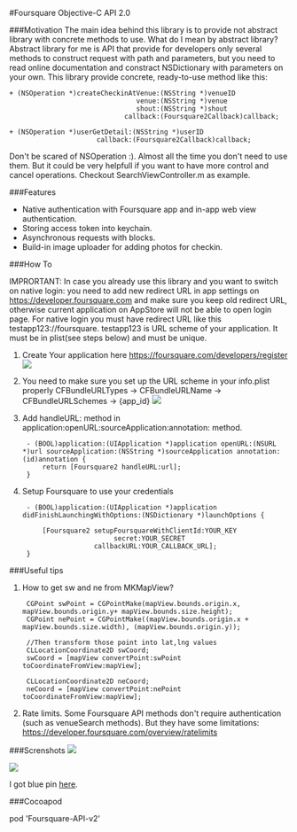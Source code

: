 #Foursquare Objective-C API 2.0

###Motivation
The main idea behind this library is to provide not abstract library with concrete methods to use.
What do I mean by abstract library? Abstract library for me is API that provide for developers only several
methods to construct request with path and parameters, but you need to read online documentation and
constract NSDictionary with parameters on your own. This library provide concrete, ready-to-use method like this:


    + (NSOperation *)createCheckinAtVenue:(NSString *)venueID
                                    venue:(NSString *)venue
                                    shout:(NSString *)shout
                                 callback:(Foursquare2Callback)callback;
                        
    + (NSOperation *)userGetDetail:(NSString *)userID
                          callback:(Foursquare2Callback)callback;

Don't be scared of NSOperation :). Almost all the time you don't need to use them. But it could be very helpfull
if you want to have more control and cancel operations. Checkout SearchViewController.m as example.

###Features
* Native authentication with Foursquare app and in-app web view authentication.
* Storing access token into keychain.
* Asynchronous requests with blocks.
* Build-in image uploader for adding photos for checkin.


###How To

IMPRORTANT: In case you already use this library and you want to switch on native login: you need to add new redirect URL in app settings on https://developer.foursquare.com and make sure you keep old redirect URL, otherwise current application on AppStore will not be able to open login page. For native login you must have redirect URL like this testapp123://foursquare. testapp123 is URL scheme of your application. It must be in plist(see steps below) and must be unique.


1. Create Your application here https://foursquare.com/developers/register
![](https://raw.github.com/Constantine-Fry/Foursquare-API-v2/master/img/site1.png)
2. You need to make sure you set up the URL scheme in your info.plist properly
CFBundleURLTypes -> CFBundleURLName -> CFBundleURLSchemes -> {app_id}
![](https://github.com/Constantine-Fry/Foursquare-API-v2/blob/master/img/plist.png?raw=true)
3. Add handleURL: method in application:openURL:sourceApplication:annotation: method.


        - (BOOL)application:(UIApplication *)application openURL:(NSURL *)url sourceApplication:(NSString *)sourceApplication annotation:(id)annotation {
            return [Foursquare2 handleURL:url];
        }

4. Setup Foursquare to use your credentials


        - (BOOL)application:(UIApplication *)application didFinishLaunchingWithOptions:(NSDictionary *)launchOptions {
    
            [Foursquare2 setupFoursquareWithClientId:YOUR_KEY
                              secret:YOUR_SECRET
                         callbackURL:YOUR_CALLBACK_URL];
        }
 

    



###Useful tips
1. How to get sw and ne from MKMapView?

        CGPoint swPoint = CGPointMake(mapView.bounds.origin.x, mapView.bounds.origin.y+ mapView.bounds.size.height);
        CGPoint nePoint = CGPointMake((mapView.bounds.origin.x + mapView.bounds.size.width), (mapView.bounds.origin.y));
    
        //Then transform those point into lat,lng values
        CLLocationCoordinate2D swCoord;
        swCoord = [mapView convertPoint:swPoint toCoordinateFromView:mapView];
    
        CLLocationCoordinate2D neCoord;
        neCoord = [mapView convertPoint:nePoint toCoordinateFromView:mapView];

2. Rate limits.
    Some Foursquare API methods don't require authentication (such as venueSearch methods). 
    But they have some limitations: https://developer.foursquare.com/overview/ratelimits






###Screnshots
![](https://raw.github.com/Constantine-Fry/Foursquare-API-v2/master/img/photo1.PNG)


![](https://raw.github.com/Constantine-Fry/Foursquare-API-v2/master/img/photo2.PNG)


I got blue pin [here](http://graphicclouds.com/map-pin-icons/).


###Cocoapod

pod 'Foursquare-API-v2'
